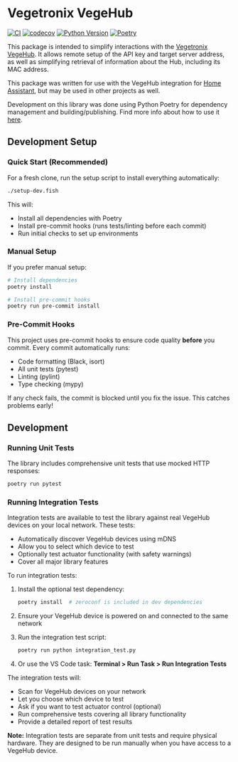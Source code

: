 # Vegetronix VegeHub

[![CI](https://github.com/Thulrus/VegeHubPyPiLib/actions/workflows/ci.yml/badge.svg)](https://github.com/Thulrus/VegeHubPyPiLib/actions/workflows/ci.yml)
[![codecov](https://codecov.io/github/Thulrus/VegeHubPyPiLib/graph/badge.svg?token=I509176F9P)](https://codecov.io/github/Thulrus/VegeHubPyPiLib)
[![Python Version](https://img.shields.io/badge/python-3.12+-blue.svg)](https://www.python.org/downloads/)
[![Poetry](https://img.shields.io/badge/poetry-managed-blue)](https://python-poetry.org/)

This package is intended to simplify interactions with the [Vegetronix VegeHub](https://www.vegetronix.com/Products/VG-HUB-RELAY/). It allows remote setup of the API key and target server address, as well as simplifying retrieval of information about the Hub, including its MAC address.

This package was written for use with the VegeHub integration for [Home Assistant](https://www.home-assistant.io/), but may be used in other projects as well.

Development on this library was done using Python Poetry for dependency management and building/publishing. Find more info about how to use it [here](https://python-poetry.org/docs/basic-usage/).

## Development Setup

### Quick Start (Recommended)

For a fresh clone, run the setup script to install everything automatically:

```bash
./setup-dev.fish
```

This will:
- Install all dependencies with Poetry
- Install pre-commit hooks (runs tests/linting before each commit)
- Run initial checks to set up environments

### Manual Setup

If you prefer manual setup:

```bash
# Install dependencies
poetry install

# Install pre-commit hooks
poetry run pre-commit install
```

### Pre-Commit Hooks

This project uses pre-commit hooks to ensure code quality **before** you commit. Every commit automatically runs:
- Code formatting (Black, isort)
- All unit tests (pytest)
- Linting (pylint)
- Type checking (mypy)

If any check fails, the commit is blocked until you fix the issue. This catches problems early!

## Development

### Running Unit Tests

The library includes comprehensive unit tests that use mocked HTTP responses:

```bash
poetry run pytest
```

### Running Integration Tests

Integration tests are available to test the library against real VegeHub devices on your local network. These tests:

- Automatically discover VegeHub devices using mDNS
- Allow you to select which device to test
- Optionally test actuator functionality (with safety warnings)
- Cover all major library features

To run integration tests:

1. Install the optional test dependency:

   ```bash
   poetry install  # zeroconf is included in dev dependencies
   ```

2. Ensure your VegeHub device is powered on and connected to the same network

3. Run the integration test script:

   ```bash
   poetry run python integration_test.py
   ```

4. Or use the VS Code task: **Terminal > Run Task > Run Integration Tests**

The integration tests will:

- Scan for VegeHub devices on your network
- Let you choose which device to test
- Ask if you want to test actuator control (optional)
- Run comprehensive tests covering all library functionality
- Provide a detailed report of test results

**Note:** Integration tests are separate from unit tests and require physical hardware. They are designed to be run manually when you have access to a VegeHub device.
